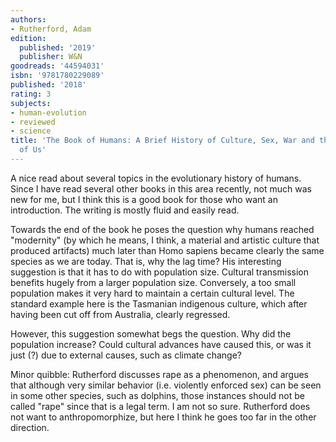 ```yaml
---
authors:
- Rutherford, Adam
edition:
  published: '2019'
  publisher: W&N
goodreads: '44594031'
isbn: '9781780229089'
published: '2018'
rating: 3
subjects:
- human-evolution
- reviewed
- science
title: 'The Book of Humans: A Brief History of Culture, Sex, War and the Evolution
  of Us'
---
```

A nice read about several topics in the evolutionary history of humans. Since I have read several other books in this area recently, not much was new for me, but I think this is a good book for those who want an introduction. The writing is mostly fluid and easily read.

Towards the end of the book he poses the question why humans reached "modernity" (by which he means, I think, a material and artistic culture that produced artifacts) much later than Homo sapiens became clearly the same species as we are today. That is, why the lag time? His interesting suggestion is that it has to do with population size. Cultural transmission benefits hugely from a larger population size. Conversely, a too small population makes it very hard to maintain a certain cultural level. The standard example here is the Tasmanian indigenous culture, which after having been cut off from Australia, clearly regressed.

However, this suggestion somewhat begs the question. Why did the population increase? Could cultural advances have caused this, or was it just (?) due to external causes, such as climate change?

Minor quibble: Rutherford discusses rape as a phenomenon, and argues that although very similar behavior (i.e. violently enforced sex) can be seen in some other species, such as dolphins, those instances should not be called "rape" since that is a legal term. I am not so sure. Rutherford does not want to anthropomorphize, but here I think he goes too far in the other direction.
